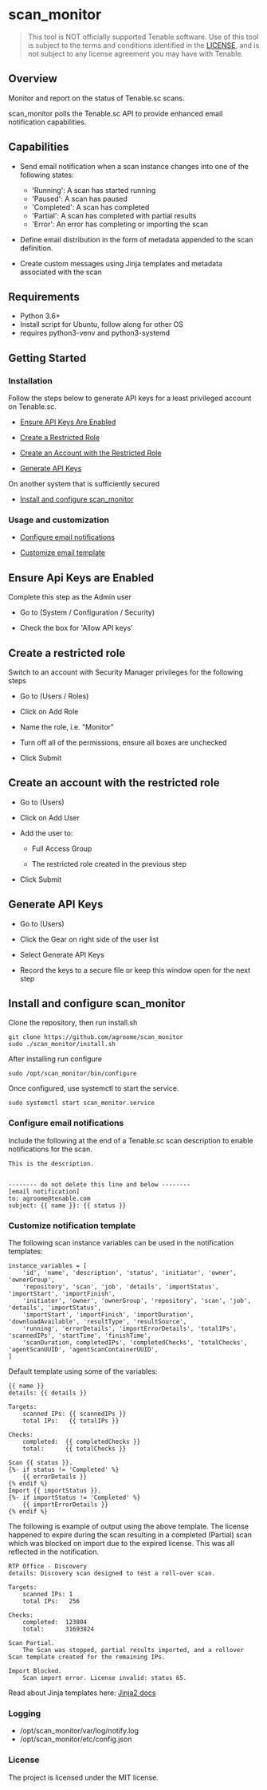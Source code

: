 # scan_monitor

> This tool is NOT officially supported Tenable software. Use of this tool is subject to the terms and conditions 
> identified in the [LICENSE](LICENSE),  and is not subject to any license agreement you may have with Tenable.

## Overview
Monitor and report on the status of Tenable.sc scans. 

scan_monitor polls the Tenable.sc API to provide enhanced email notification capabilities. 

## Capabilities

- Send email notification when a scan instance changes into one of the following states: 
  - 'Running': A scan has started running
  - 'Paused': A scan has paused 
  - 'Completed': A scan has completed
  - 'Partial': A scan has completed with partial results
  - 'Error': An error has completing or importing the scan
 
- Define email distribution in the form of metadata appended to the scan definition.

- Create custom messages using Jinja templates and metadata associated with the scan

## Requirements 
 - Python 3.6+
 - Install script for Ubuntu, follow along for other OS
 - requires python3-venv and python3-systemd

## Getting Started
### Installation 
Follow the steps below to generate API keys for a least privileged account on Tenable.sc.
- [Ensure API Keys Are Enabled](#ensure-api-keys-are-enabled)

- [Create a Restricted Role](#create-a-restricted-role)

- [Create an Account with the Restricted Role](#create-an-account-with-the-restricted-role)

- [Generate API Keys](#create-tenablesc-account-and-api-keys)

On another system that is sufficiently secured

- [Install and configure scan_monitor](#install-and-configure-scan_monitor)

### Usage and customization

- [Configure email notifications](#configure-email-notifications)

- [Customize email template](#configure-email-notifications)


## Ensure Api Keys are Enabled
Complete this step as the Admin user

- Go to (System / Configuration / Security)
    
- Check the box for 'Allow API keys'
## Create a restricted role 
Switch to an account with Security Manager privileges for the following steps
- Go to (Users / Roles)
    
- Click on Add Role
    
- Name the role, i.e. "Monitor"
    
- Turn off all of the permissions, ensure all boxes are unchecked
    
- Click Submit
## Create an account with the restricted role

- Go to (Users)
    
- Click on Add User
    
- Add the user to:
    - Full Access Group 
        
    - The restricted role created in the previous step
    
- Click Submit
## Generate API Keys

- Go to (Users)
    
- Click the Gear on right side of the user list
    
- Select Generate API Keys
    
- Record the keys to a secure file or keep this window open for the next step

## Install and configure scan_monitor
Clone the repository, then run install.sh
```
git clone https://github.com/agroome/scan_monitor 
sudo ./scan_monitor/install.sh
```

After installing run configure
```
sudo /opt/scan_monitor/bin/configure
```

Once configured, use systemctl to start the service.
```
sudo systemctl start scan_monitor.service
```

### Configure email notifications 
Include the following at the end of a Tenable.sc scan description to enable notifications for the scan.

```
This is the description.


-------- do not delete this line and below --------      
[email notification]
to: agroome@tenable.com
subject: {{ name }}: {{ status }}
```

### Customize notification template
The following scan instance variables can be used in the notification templates:
```
instance_variables = [
    'id', 'name', 'description', 'status', 'initiator', 'owner', 'ownerGroup',
    'repository', 'scan', 'job', 'details', 'importStatus', 'importStart', 'importFinish',
    'initiator', 'owner', 'ownerGroup', 'repository', 'scan', 'job', 'details', 'importStatus',
    'importStart', 'importFinish', 'importDuration', 'downloadAvailable', 'resultType', 'resultSource',
    'running', 'errorDetails', 'importErrorDetails', 'totalIPs', 'scannedIPs', 'startTime', 'finishTime',
    'scanDuration, completedIPs', 'completedChecks', 'totalChecks', 'agentScanUUID', 'agentScanContainerUUID',
]
```

Default template using some of the variables:
```
{{ name }}
details: {{ details }}

Targets:
    scanned IPs: {{ scannedIPs }}
    total IPs:   {{ totalIPs }}

Checks:
    completed:  {{ completedChecks }}
    total:      {{ totalChecks }}

Scan {{ status }}.
{%- if status != 'Completed' %}
    {{ errorDetails }}
{% endif %}
Import {{ importStatus }}.
{%- if importStatus != 'Completed' %}
    {{ importErrorDetails }}
{% endif %}
```
The following is example of output using the above template. The license happened to expire during the scan resulting 
in a completed (Partial) scan which was blocked on import due to the expired license. This was all reflected in the 
notification.
```
RTP Office - Discovery
details: Discovery scan designed to test a roll-over scan.

Targets:
    scanned IPs: 1
    total IPs:   256

Checks:
    completed:  123804
    total:      31693824

Scan Partial.
    The Scan was stopped, partial results imported, and a rollover Scan template created for the remaining IPs.

Import Blocked.
    Scan import error. License invalid: status 65.
```

Read about Jinja templates here: [Jinja2 docs](https://jinja2docs.readthedocs.io/)

### Logging
 - /opt/scan_monitor/var/log/notify.log
 - /opt/scan_monitor/etc/config.json

### License
The project is licensed under the MIT license.



